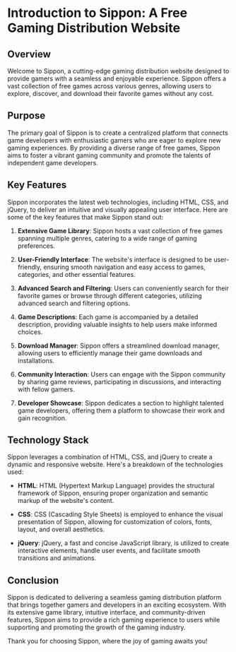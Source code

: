 # Introduction to Sippon: A Free Gaming Distribution Website

## Overview

Welcome to Sippon, a cutting-edge gaming distribution website designed to provide gamers with a seamless and enjoyable experience. Sippon offers a vast collection of free games across various genres, allowing users to explore, discover, and download their favorite games without any cost.

## Purpose

The primary goal of Sippon is to create a centralized platform that connects game developers with enthusiastic gamers who are eager to explore new gaming experiences. By providing a diverse range of free games, Sippon aims to foster a vibrant gaming community and promote the talents of independent game developers.

## Key Features

Sippon incorporates the latest web technologies, including HTML, CSS, and jQuery, to deliver an intuitive and visually appealing user interface. Here are some of the key features that make Sippon stand out:

1. **Extensive Game Library**: Sippon hosts a vast collection of free games spanning multiple genres, catering to a wide range of gaming preferences.

2. **User-Friendly Interface**: The website's interface is designed to be user-friendly, ensuring smooth navigation and easy access to games, categories, and other essential features.

3. **Advanced Search and Filtering**: Users can conveniently search for their favorite games or browse through different categories, utilizing advanced search and filtering options.

4. **Game Descriptions**: Each game is accompanied by a detailed description, providing valuable insights to help users make informed choices.

5. **Download Manager**: Sippon offers a streamlined download manager, allowing users to efficiently manage their game downloads and installations.

6. **Community Interaction**: Users can engage with the Sippon community by sharing game reviews, participating in discussions, and interacting with fellow gamers.

7. **Developer Showcase**: Sippon dedicates a section to highlight talented game developers, offering them a platform to showcase their work and gain recognition.

## Technology Stack

Sippon leverages a combination of HTML, CSS, and jQuery to create a dynamic and responsive website. Here's a breakdown of the technologies used:

- **HTML**: HTML (Hypertext Markup Language) provides the structural framework of Sippon, ensuring proper organization and semantic markup of the website's content.

- **CSS**: CSS (Cascading Style Sheets) is employed to enhance the visual presentation of Sippon, allowing for customization of colors, fonts, layout, and overall aesthetics.

- **jQuery**: jQuery, a fast and concise JavaScript library, is utilized to create interactive elements, handle user events, and facilitate smooth transitions and animations.

## Conclusion

Sippon is dedicated to delivering a seamless gaming distribution platform that brings together gamers and developers in an exciting ecosystem. With its extensive game library, intuitive interface, and community-driven features, Sippon aims to provide a rich gaming experience to users while supporting and promoting the growth of the gaming industry.

Thank you for choosing Sippon, where the joy of gaming awaits you!

